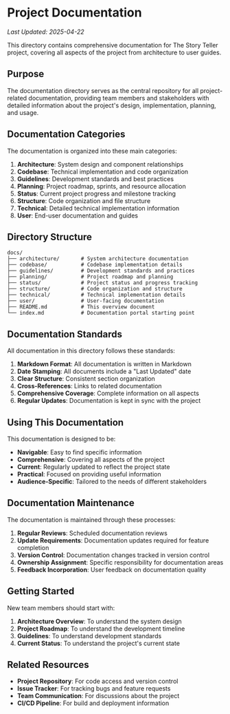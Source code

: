 # Project Documentation

*Last Updated: 2025-04-22*

This directory contains comprehensive documentation for The Story Teller project, covering all aspects of the project from architecture to user guides.

## Purpose

The documentation directory serves as the central repository for all project-related documentation, providing team members and stakeholders with detailed information about the project's design, implementation, planning, and usage.

## Documentation Categories

The documentation is organized into these main categories:

1. **Architecture**: System design and component relationships
2. **Codebase**: Technical implementation and code organization
3. **Guidelines**: Development standards and best practices
4. **Planning**: Project roadmap, sprints, and resource allocation
5. **Status**: Current project progress and milestone tracking
6. **Structure**: Code organization and file structure
7. **Technical**: Detailed technical implementation information
8. **User**: End-user documentation and guides

## Directory Structure

```
docs/
├── architecture/       # System architecture documentation
├── codebase/           # Codebase implementation details
├── guidelines/         # Development standards and practices
├── planning/           # Project roadmap and planning
├── status/             # Project status and progress tracking
├── structure/          # Code organization and structure
├── technical/          # Technical implementation details
├── user/               # User-facing documentation
├── README.md           # This overview document
└── index.md            # Documentation portal starting point
```

## Documentation Standards

All documentation in this directory follows these standards:

1. **Markdown Format**: All documentation is written in Markdown
2. **Date Stamping**: All documents include a "Last Updated" date
3. **Clear Structure**: Consistent section organization
4. **Cross-References**: Links to related documentation
5. **Comprehensive Coverage**: Complete information on all aspects
6. **Regular Updates**: Documentation is kept in sync with the project

## Using This Documentation

This documentation is designed to be:

- **Navigable**: Easy to find specific information
- **Comprehensive**: Covering all aspects of the project
- **Current**: Regularly updated to reflect the project state
- **Practical**: Focused on providing useful information
- **Audience-Specific**: Tailored to the needs of different stakeholders

## Documentation Maintenance

The documentation is maintained through these processes:

1. **Regular Reviews**: Scheduled documentation reviews
2. **Update Requirements**: Documentation updates required for feature completion
3. **Version Control**: Documentation changes tracked in version control
4. **Ownership Assignment**: Specific responsibility for documentation areas
5. **Feedback Incorporation**: User feedback on documentation quality

## Getting Started

New team members should start with:

1. **Architecture Overview**: To understand the system design
2. **Project Roadmap**: To understand the development timeline
3. **Guidelines**: To understand development standards
4. **Current Status**: To understand the project's current state

## Related Resources

- **Project Repository**: For code access and version control
- **Issue Tracker**: For tracking bugs and feature requests
- **Team Communication**: For discussions about the project
- **CI/CD Pipeline**: For build and deployment information